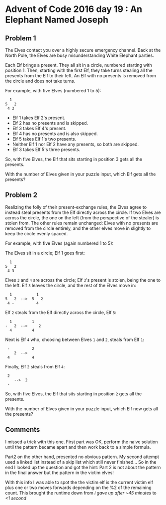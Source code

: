 # Advent of Code 2016 day 19 : An Elephant Named Joseph

## Problem 1

The Elves contact you over a highly secure emergency channel. Back at the North Pole, the Elves are busy misunderstanding White Elephant parties.

Each Elf brings a present. They all sit in a circle, numbered starting with position 1. Then, starting with the first Elf, they take turns stealing all the presents from the Elf to their left. An Elf with no presents is removed from the circle and does not take turns.

For example, with five Elves (numbered 1 to 5):

```
  1
5   2
 4 3
```

- Elf 1 takes Elf 2's present.
- Elf 2 has no presents and is skipped.
- Elf 3 takes Elf 4's present.
- Elf 4 has no presents and is also skipped.
- Elf 5 takes Elf 1's two presents.
- Neither Elf 1 nor Elf 2 have any presents, so both are skipped.
- Elf 3 takes Elf 5's three presents.

So, with five Elves, the Elf that sits starting in position 3 gets all the presents.

With the number of Elves given in your puzzle input, which Elf gets all the presents?

## Problem 2

Realizing the folly of their present-exchange rules, the Elves agree to instead
steal presents from the Elf directly across the circle. If two Elves are across
the circle, the one on the left (from the perspective of the stealer) is stolen
from. The other rules remain unchanged: Elves with no presents are removed from
the circle entirely, and the other elves move in slightly to keep the circle evenly
spaced.

For example, with five Elves (again numbered 1 to 5):

The Elves sit in a circle; Elf 1 goes first:

```
  1
5   2
 4 3
```

Elves `3` and `4` are across the circle; Elf `3`'s present is stolen, being the
one to the left. Elf `3` leaves the circle, and the rest of the Elves move in:

```
  1           1
5   2  -->  5   2
 4 -          4
```

Elf `2` steals from the Elf directly across the circle, Elf `5`:

```
  1         1
-   2  -->     2
  4         4
```

Next is Elf `4` who, choosing between Elves `1` and `2`, steals from Elf `1`:

```
 -          2
    2  -->
 4          4
```

Finally, Elf `2` steals from Elf `4`:

```
 2
    -->  2
 -
```

So, with five Elves, the Elf that sits starting in position `2` gets all the presents.

With the number of Elves given in your puzzle input, which Elf now gets all the
presents?

## Comments

I missed a trick with this one. First part was OK, perform the naive solution until
the pattern became apart and then work back to a simple formula.

Part2 on the other hand, presented no obvious pattern. My second attempt used a linked
list instead of a skip list which still never finished... So in the end I looked up
the question and got the hint: Part 2 is not about the pattern in the final answer
but the pattern in the victim elves!

With this info I was able to spot the the victim elf is the current victim elf plus
one or two moves forwards depending on the %2 of the remaining count. This brought
the runtime down from _i gave up after ~45 minutes_ to _<1 second_
